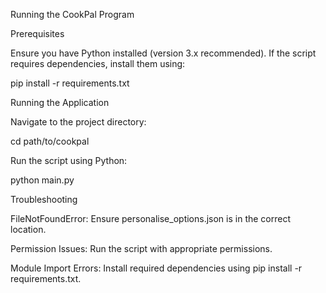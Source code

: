Running the CookPal Program

Prerequisites

Ensure you have Python installed (version 3.x recommended). If the script requires dependencies, install them using:

pip install -r requirements.txt

Running the Application

Navigate to the project directory:

cd path/to/cookpal

Run the script using Python:

python main.py

Troubleshooting

FileNotFoundError: Ensure personalise_options.json is in the correct location.

Permission Issues: Run the script with appropriate permissions.

Module Import Errors: Install required dependencies using pip install -r requirements.txt.
